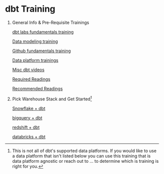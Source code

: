 # dbt Training
1. General Info & Pre-Requisite Trainings

   [dbt labs fundamentals training](https://www.linkedin.com/in/alec-peters/)
   
   [Data modeling training](https://www.linkedin.com/in/alec-peters/)
   
   [Github fundamentals training](https://www.linkedin.com/in/alec-peters/)
   
   [Data platform trainings](https://www.linkedin.com/in/alec-peters/)
   
   [Misc dbt videos](https://www.linkedin.com/in/alec-peters/)
   
   [Required Readings](https://www.linkedin.com/in/alec-peters/)
   
   [Recommended Readings](https://www.linkedin.com/in/alec-peters/)
   
2. Pick Warehouse Stack and Get Started[^1]

   [Snowflake + dbt](https://github.com/analytics8/dbt/tree/main/Training#steps-for-our-a8-dbt-training)
   
   [bigquery + dbt](https://www.linkedin.com/in/alec-peters/)
   
   [redshift + dbt](https://www.linkedin.com/in/alec-peters/)
   
   [databricks + dbt](https://www.linkedin.com/in/alec-peters/)

[^1]: This is not all of dbt's supported data platforms. If you would like to use a data platform that isn't listed below you can use this training that is data platform agnostic or reach out to ... to determine which is training is right for you.
